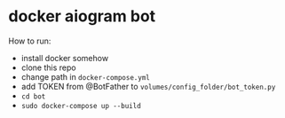 # docker aiogram bot 

How to run:
- install docker somehow
- clone this repo
- change path in `docker-compose.yml`
- add TOKEN from @BotFather to `volumes/config_folder/bot_token.py`
- `cd bot`
- `sudo docker-compose up --build`
